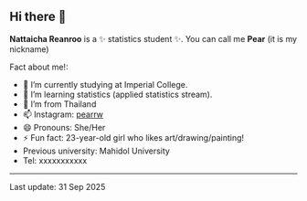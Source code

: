## Hi there 👋


**Nattaicha Reanroo** is a ✨ statistics student ✨. You can call me **Pear** (it is my nickname)

Fact about me!:

- 🔭 I’m currently studying at Imperial College.
- 🌱 I’m learning statistics (applied statistics stream).
- 👯 I’m from Thailand
- 📫 Instagram: [pearrw](https://www.instagram.com/pearrw?igsh=aDJhajRvbG5jbzRq&utm_source=qr)
- 😄 Pronouns: She/Her
- ⚡ Fun fact: 23-year-old girl who likes art/drawing/painting!
- Previous university: Mahidol University
- Tel: xxxxxxxxxxx
------
Last update: 31 Sep 2025
